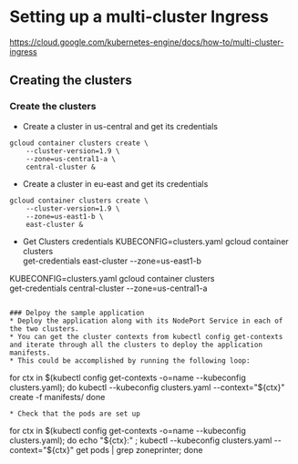 # Setting up a multi-cluster Ingress
https://cloud.google.com/kubernetes-engine/docs/how-to/multi-cluster-ingress

## Creating the clusters

### Create the clusters

* Create a cluster in us-central and get its credentials
```
gcloud container clusters create \
    --cluster-version=1.9 \
    --zone=us-central1-a \
    central-cluster &
```
* Create a cluster in eu-east and get its credentials
```
gcloud container clusters create \
    --cluster-version=1.9 \
    --zone=us-east1-b \
    east-cluster &
```
* Get Clusters credentials
KUBECONFIG=clusters.yaml gcloud container clusters \
    get-credentials east-cluster --zone=us-east1-b

KUBECONFIG=clusters.yaml gcloud container clusters \
    get-credentials central-cluster --zone=us-central1-a

```

### Delpoy the sample application
* Deploy the application along with its NodePort Service in each of the two clusters. 
* You can get the cluster contexts from kubectl config get-contexts and iterate through all the clusters to deploy the application manifests. 
* This could be accomplished by running the following loop:
```
for ctx in $(kubectl config get-contexts -o=name --kubeconfig clusters.yaml); do
  kubectl --kubeconfig clusters.yaml --context="${ctx}" create -f manifests/
done
```
* Check that the pods are set up
```
for ctx in $(kubectl config get-contexts -o=name --kubeconfig clusters.yaml); do echo "${ctx}:" ;  kubectl --kubeconfig clusters.yaml --context="${ctx}" get pods | grep zoneprinter; done
```
